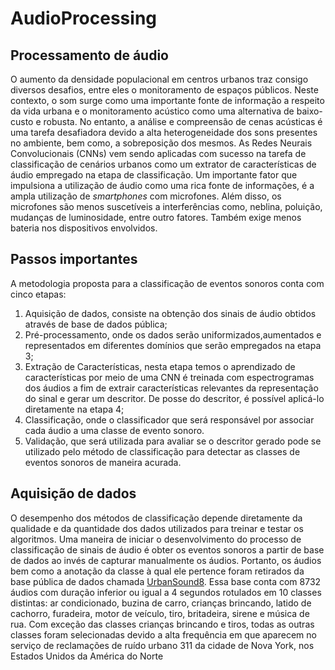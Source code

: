 # AudioProcessing
## Processamento de áudio
O aumento da densidade populacional em centros urbanos traz consigo diversos desafios, entre eles o monitoramento de espaços públicos. Neste contexto, o som surge como uma importante fonte de informação a respeito da vida urbana e o monitoramento acústico como uma alternativa de baixo-custo e robusta. No entanto, a análise e compreensão de cenas acústicas é uma tarefa desafiadora devido a alta heterogeneidade dos sons presentes no ambiente, bem como, a sobreposição dos mesmos. As Redes Neurais Convolucionais (CNNs) vem sendo aplicadas com sucesso na tarefa de classificação de cenários urbanos como um extrator de características de áudio empregado na etapa de classificação.
Um importante fator que impulsiona a utilização de áudio como uma rica fonte de informações, é a ampla utilização de _smartphones_ com microfones. Além disso, os microfones são menos suscetíveis a interferências como, neblina, poluição, mudanças de luminosidade, entre outro fatores. Também exige menos bateria nos dispositivos envolvidos. 

## Passos importantes 
A metodologia proposta para a classificação de eventos sonoros conta com cinco etapas: 
1. Aquisição de dados, consiste na obtenção dos sinais de áudio obtidos através de base de dados pública;  
2. Pré-processamento, onde os dados serão uniformizados,aumentados e representados em diferentes domínios que serão empregados na etapa 3;
3. Extração de Características, nesta etapa temos o aprendizado de características por meio de uma CNN é treinada com espectrogramas dos áudios a fim de extrair características relevantes da representação do sinal e gerar um descritor. De posse do descritor, é possível aplicá-lo diretamente na etapa 4; 
4. Classificação, onde o classificador que será responsável por associar cada áudio a uma classe de evento sonoro. 
5. Validação, que será utilizada para avaliar se o descritor gerado pode se utilizado pelo método de classificação para detectar as classes de eventos sonoros de maneira acurada.

## Aquisição de dados
O desempenho dos métodos de classificação depende diretamente da qualidade e da quantidade dos dados utilizados para treinar e testar os algoritmos. Uma maneira de iniciar o desenvolvimento do processo de classificação de sinais de áudio é obter os eventos sonoros a partir de base de dados ao invés de capturar manualmente os áudios. Portanto, os áudios bem como a anotação da classe à qual ele pertence foram retirados da base pública de dados chamada [UrbanSound8](https://urbansounddataset.weebly.com/urbansound8k.html). Essa base conta com 8732 áudios com duração inferior ou igual a 4 segundos rotulados em 10 classes distintas: ar condicionado, buzina de carro, crianças brincando, latido de cachorro, furadeira, motor de veículo, tiro, britadeira, sirene e música de rua. Com exceção das classes crianças brincando e tiros, todas as outras classes foram selecionadas devido a alta frequência em que aparecem no serviço de reclamações de ruído urbano 311 da cidade de Nova York, nos Estados Unidos da América do Norte
